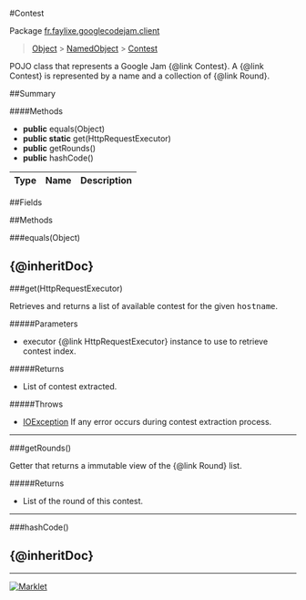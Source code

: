 #Contest

Package [fr.faylixe.googlecodejam.client](README.md)<br>
> [Object](../../../ava/lang/Object.md) > [NamedObject](common/NamedObject.md) > [Contest](Contest.md)

<p>POJO class that represents a Google Jam {@link Contest}.
 A {@link Contest} is represented by a name and a
 collection of {@link Round}.</p>

##Summary

####Methods

* **public** equals(Object)
* **public static** get(HttpRequestExecutor)
* **public** getRounds()
* **public** hashCode()

Type | Name | Description
 --- | --- | --- 


##Fields


##Methods

###equals(Object)


{@inheritDoc}
---
###get(HttpRequestExecutor)


<p>Retrieves and returns a list of available
 contest for the given <tt>hostname</tt>.</p>
#####Parameters


* executor {@link HttpRequestExecutor} instance to use to retrieve contest index.

#####Returns


* List of contest extracted.

#####Throws

* [IOException](../../../ava/io/IOException.md) If any error occurs during contest extraction process.

---
###getRounds()


<p>Getter that returns a immutable view
 of the {@link Round} list.</p>
#####Returns


* List of the round of this contest.

---
###hashCode()


{@inheritDoc}
---
---
[![Marklet](https://img.shields.io/badge/Generated%20by-Marklet-green.svg)](https://github.com/Faylixe/marklet)